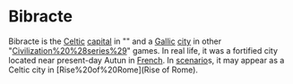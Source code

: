 # Bibracte

Bibracte is the [Celtic](Celtic) [capital](capital) in "" and a [Gallic](Gallic) [city](city) in other "[Civilization%20%28series%29](Civilization)" games. In real life, it was a fortified city located near present-day Autun in [French](France).
In [scenario](scenario)s, it may appear as a Celtic city in [Rise%20of%20Rome](Rise of Rome).